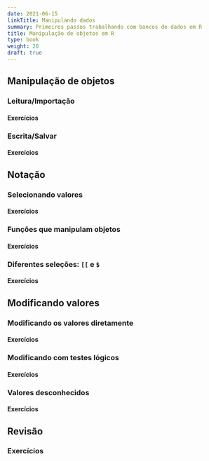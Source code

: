 ```yaml
---
date: 2021-06-15
linkTitle: Manipulando dados
summary: Primeiros passos trabalhando com bancos de dados em R
title: Manipulação de objetos em R
type: book
weight: 20
draft: true
---
```


## Manipulação de objetos

### Leitura/Importação

#### Exercícios

### Escrita/Salvar

#### Exercícios

## Notação

### Selecionando valores

#### Exercícios

### Funções que manipulam objetos

#### Exercícios

### Diferentes seleções: `[[` e `$`

<!-- A metáfora do trem -->

#### Exercícios

## Modificando valores

### Modificando os valores diretamente

#### Exercícios

### Modificando com testes lógicos

#### Exercícios

### Valores desconhecidos

#### Exercícios

## Revisão

### Exercícios
